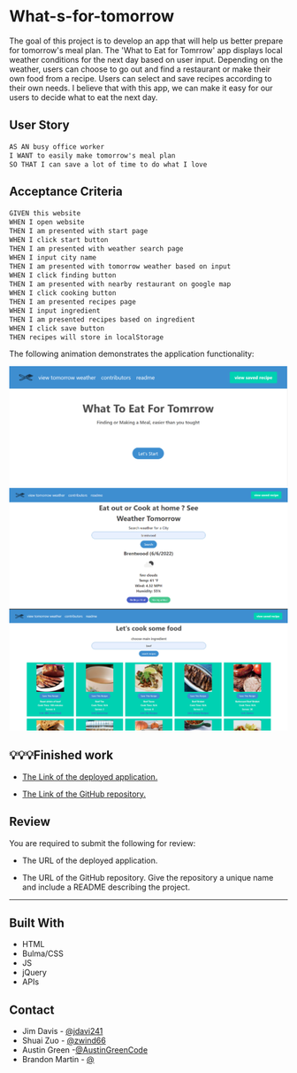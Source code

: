 # What-s-for-tomorrow

The goal of this project is to develop an app that will help us better prepare for tomorrow's meal plan. The 'What to Eat for Tomrrow' app displays local weather conditions for the next day based on user input. Depending on the weather, users can choose to go out and find a restaurant or make their own food from a recipe. Users can select and save recipes according to their own needs. I believe that with this app, we can make it easy for our users to decide what to eat the next day.

## User Story

```
AS AN busy office worker
I WANT to easily make tomorrow's meal plan
SO THAT I can save a lot of time to do what I love
```

## Acceptance Criteria

```
GIVEN this website 
WHEN I open website 
THEN I am presented with start page  
WHEN I click start button  
THEN I am presented with weather search page 
WHEN I input city name   
THEN I am presented with tomorrow weather based on input
WHEN I click finding button
THEN I am presented with nearby restaurant on google map 
WHEN I click cooking button 
THEN I am presented recipes page
WHEN I input ingredient
THEN I am presented recipes based on ingredient
WHEN I click save button
THEN recipes will store in localStorage
```

The following animation demonstrates the application functionality:

![1](./assets/img/1.png)
![2](./assets/img/2.png)
![3](./assets/img/3.png)


## 💡💡💡Finished work

* [The Link of the deployed application.](https://zwind66.github.io/What-s-for-tomorrow/)

* [The Link of the GitHub repository.](https://github.com/zwind66/What-s-for-tomorrow.git)


## Review

You are required to submit the following for review:

* The URL of the deployed application.

* The URL of the GitHub repository. Give the repository a unique name and include a README describing the project.

---
## Built With

* HTML
* Bulma/CSS
* JS
* jQuery
* APIs

## Contact

* Jim Davis - [@jdavi241](https://github.com/jdavi241)
* Shuai Zuo - [@zwind66](https://github.com/zwind66)
* Austin Green -[@AustinGreenCode](https://github.com/AustinGreenCode)
* Brandon Martin - [@](https://github.com/)